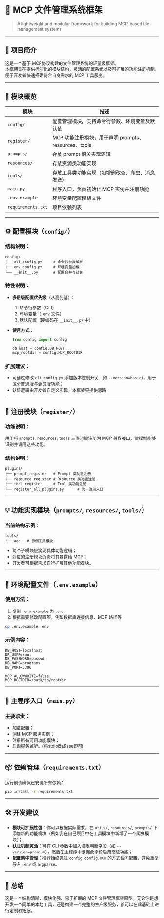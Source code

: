 # 🧩 MCP 文件管理系统框架

> A lightweight and modular framework for building MCP-based file management systems.

---

## 📌 项目简介

这是一个基于 MCP协议构建的文件管理系统的轻量级框架。  
本框架旨在提供标准化的模块结构、灵活的配置系统以及可扩展的功能注册机制，便于开发者快速搭建符合自身需求的 MCP 工具服务。

---

## 🧱 模块概览

| 模块 | 描述 |
|------|------|
| `config/` | 配置管理模块，支持命令行参数、环境变量及默认值 |
| `register/` | MCP 功能注册模块，用于声明 prompts、resources、tools |
| `prompts/` | 存放 prompt 相关实现逻辑 |
| `resources/` | 存放资源类功能实现 |
| `tools/` | 存放工具类功能实现（如增删改查、爬虫、消息发送） |
| `main.py` | 程序入口，负责初始化 MCP 实例并注册功能 |
| `.env.example` | 环境变量配置模板文件 |
| `requirements.txt` | 项目依赖列表 |

---

## ⚙️ 配置模块（`config/`）

### 结构说明：

```
config/
├── cli_config.py     # 命令行参数解析
├── env_config.py     # 环境变量加载
└── __init__.py       # 配置合并与封装
```

### 特性说明：

- **多层级配置优先级**（从高到低）：
  1. 命令行参数（CLI）
  2. 环境变量（`.env` 文件）
  3. 默认配置（硬编码在 `__init__.py` 中）

- **使用方式**：
  ```python
  from config import config

  db_host = config.DB_HOST
  mcp_rootdir = config.MCP_ROOTDIR
  ```

### 扩展建议：

- 可通过修改 `cli_config.py` 添加版本控制开关（如 `--version=basic`），用于区分普通版与会员版功能；
- 认证逻辑由开发者自定义实现，本框架只提供思路

---

## 🔧 注册模块（`register/`）

### 功能说明：

用于将 `prompts`, `resources`, `tools` 三类功能注册为 MCP 兼容接口，使模型能够识别并调用这些功能。

### 结构说明：

```
plugins/
├── prompt_register   # Prompt 类功能注册
├── resource_register # Resource 类功能注册
├── tool_register     # Tool 类功能注册
└── register_all_plugins.py      # 统一注册入口
```

---

## 💡 功能实现模块（`prompts/`, `resources/`, `tools/`）

### 当前结构示例：

```
tools/
└── add   # 示例工具模块
```

- 每个子模块应实现具体功能逻辑；
- 对应的注册模块负责将其暴露给 MCP；
- 开发者可根据需求自行扩展其他功能模块。

---

## 📁 环境配置文件（`.env.example`）

### 使用方法：

1. 复制 `.env.example` 为 `.env`
2. 根据需要修改配置项，例如数据库连接信息、MCP 路径等

```bash
cp .env.example .env
```

### 示例内容：

```env
DB_HOST=localhost
DB_USER=root
DB_PASSWORD=passwd
DB_NAME=programs
DB_PORT=3306

MCP_ALLOWWRITE=false
MCP_ROOTDIR=/path/to/rootdir
```

---

## 🚀 主程序入口（`main.py`）

### 主要职责：

- 加载配置；
- 创建 MCP 服务实例；
- 注册所有可用功能模块；
- 启动服务监听。(将stdio改成sse即可)

---

## 📦 依赖管理（`requirements.txt`）

运行前请确保已安装所有依赖：

```bash
pip install -r requirements.txt
```

---

## 🛠️ 开发建议

- **模块可扩展性强**：你可以根据实际需求，在 `utils/`, `resources/`, `prompts/` 下添加新的功能模块（例如我在自己项目中在工具模块中新增了一个爬虫模块）；
- **认证机制灵活**：可在 CLI 参数中加入权限判断字段（如 `--version=premium`），然后在主程序中根据此字段启用高级功能；
- **配置集中管理**：推荐始终通过 `config.config.XXX` 的方式访问配置，避免重复导入 `.env` 或 `argparse`。

---

## 🌟 总结

这是一个结构清晰、模块化强、易于扩展的 MCP 文件管理框架原型。无论你是想开发一个简单的本地工具，还是构建一个完整的生产级服务，都可以在此基础上进行定制和拓展。
```
